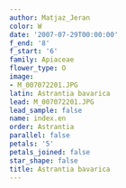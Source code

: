 ```yaml
---
author: Matjaz_Jeran
color: W
date: '2007-07-29T00:00:00'
f_end: '8'
f_start: '6'
family: Apiaceae
flower_type: O
image:
- M_007072201.JPG
latin: Astrantia bavarica
lead: M_007072201.JPG
lead_sample: false
name: index.en
order: Astrantia
parallel: false
petals: '5'
petals_joined: false
star_shape: false
title: Astrantia bavarica
---
```

